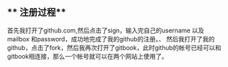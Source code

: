                                                
##              **   注册过程**                 

   首先我打开了github.com,然后点击了sign，输入完自己的username 以及mailbox 和password，成功地完成了我的github的注册。、
   然后我打开了我的github，点击了fork，然后我再次打开了gitbook，此时github的帐号已经可以和gitbook相连接，那么一个帐号就可以在两个网站上使用了。
